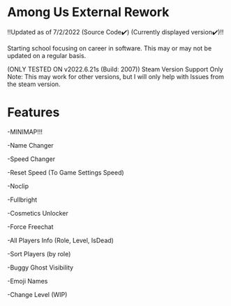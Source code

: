# Among Us External Rework
!!Updated as of 7/2/2022 (Source Code✔️) (Currently displayed version✔️)!!

Starting school focusing on career in software.
This may or may not be updated on a regular basis.

(ONLY TESTED ON v2022.6.21s (Build: 2007))
Steam Version Support Only Note: This may work for other versions, but I will only help with
Issues from the steam version.


# Features

-MINIMAP!!!

-Name Changer

-Speed Changer

-Reset Speed (To Game Settings Speed)

-Noclip

-Fullbright

-Cosmetics Unlocker

-Force Freechat

-All Players Info (Role, Level, IsDead)

-Sort Players (by role)

-Buggy Ghost Visibility

-Emoji Names

-Change Level (WIP)


